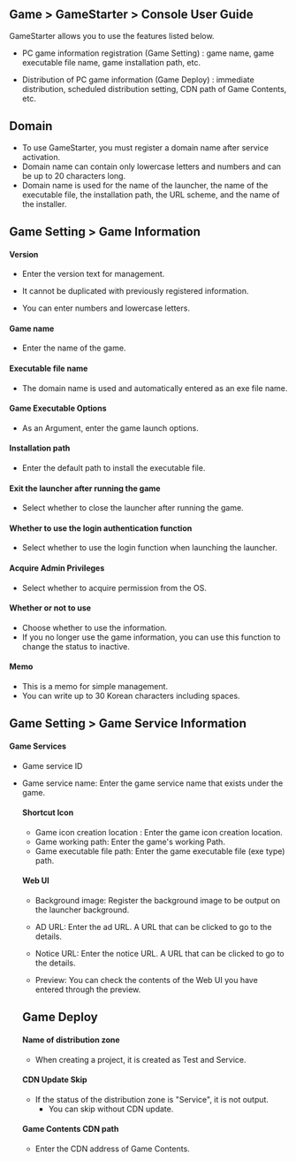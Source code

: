 ## Game > GameStarter > Console User Guide

GameStarter allows you to use the features listed below.

* PC game information registration (Game Setting) : game name, game executable file name, game installation path, etc.

* Distribution of PC game information (Game Deploy) : immediate distribution, scheduled distribution setting, CDN path of Game Contents, etc.

## Domain

* To use GameStarter, you must register a domain name after service activation.
* Domain name can contain only lowercase letters and numbers and can be up to 20 characters long.
* Domain name is used for the name of the launcher, the name of the executable file, the installation path, the URL scheme, and the name of the installer.



## Game Setting > Game Information

#### Version

* Enter the version text for management.

* It cannot be duplicated with previously registered information.
* You can enter numbers and lowercase letters.

#### Game name 

* Enter the name of the game.

#### Executable file name

* The domain name is used and automatically entered as an exe file name.

#### Game Executable Options 

* As an Argument, enter the game launch options.

####  Installation path

* Enter the default path to install the executable file.

#### Exit the launcher after running the game

* Select whether to close the launcher after running the game.

#### Whether to use the login authentication function

* Select whether to use the login function when launching the launcher.

#### Acquire Admin Privileges

* Select whether to acquire permission from the OS.

#### Whether or not to use

* Choose whether to use the information.
* If you no longer use the game information, you can use this function to change the status to inactive.

#### Memo

* This is a memo for simple management.
* You can write up to 30 Korean characters including spaces.



## Game Setting > Game Service Information

#### Game Services

* Game service ID

* Game service name: Enter the game service name that exists under the game.


  #### Shortcut Icon

  * Game icon creation location : Enter the game icon creation location.
  * Game working path: Enter the game's working Path.
  * Game executable file path: Enter the game executable file (exe type) path.

  #### Web UI

  * Background image: Register the background image to be output on the launcher background.

  * AD URL: Enter the ad URL. A URL that can be clicked to go to the details.

  * Notice URL: Enter the notice URL. A URL that can be clicked to go to the details.

  * Preview: You can check the contents of the Web UI you have entered through the preview.

    

  ## Game Deploy

  #### Name of distribution zone

  * When creating a project, it is created as Test and Service.

  #### CDN Update Skip

  * If the status of the distribution zone is "Service", it is not output.
    * You can skip without CDN update.

  #### Game Contents CDN path

  * Enter the CDN address of Game Contents.